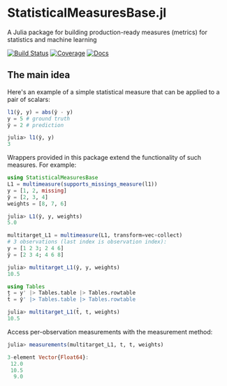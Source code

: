# StatisticalMeasuresBase.jl

A Julia package for building production-ready measures (metrics) for statistics and machine learning

[![Build Status](https://github.com/JuliaAI/StatisticalMeasuresBase.jl/workflows/CI/badge.svg)](https://github.com/JuliaAI/StatisticalMeasuresBase.jl/actions)
[![Coverage](https://codecov.io/gh/JuliaAI/StatisticalMeasuresBase.jl/branch/master/graph/badge.svg)](https://codecov.io/github/JuliaAI/StatisticalMeasuresBase.jl?branch=master)
[![Docs](https://img.shields.io/badge/docs-dev-blue.svg)](https://juliaai.github.io/StatisticalMeasuresBase.jl/dev/)


## The main idea 

Here's an example of a simple statistical measure that can be applied to a pair of scalars:

```julia
l1(ŷ, y) = abs(ŷ - y) 
y = 5 # ground truth
ŷ = 2 # prediction

julia> l1(ŷ, y)
3
```

Wrappers provided in this package extend the functionality of such measures. For example:

```julia
using StatisticalMeasuresBase
L1 = multimeasure(supports_missings_measure(l1))
y = [1, 2, missing]
ŷ = [2, 3, 4]
weights = [8, 7, 6]

julia> L1(ŷ, y, weights)
5.0
```

```julia
multitarget_L1 = multimeasure(L1, transform=vec∘collect)
# 3 observations (last index is observation index):
y = [1 2 3; 2 4 6]
ŷ = [2 3 4; 4 6 8]

julia> multitarget_L1(ŷ, y, weights)
10.5
```

```julia
using Tables
t = y' |> Tables.table |> Tables.rowtable
t̂ = ŷ' |> Tables.table |> Tables.rowtable

julia> multitarget_L1(t̂, t, weights)
10.5
```

Access per-observation measurements with the measurement method:

```julia
julia> measurements(multitarget_L1, t̂, t, weights)

3-element Vector{Float64}:
 12.0
 10.5
  9.0
```

